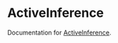 # ActiveInference

Documentation for [ActiveInference](https://github.com/ilabcode/ActiveInference.jl).

```@index
```

